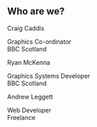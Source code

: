 
## Who are we?

<section>

<p class="name">Craig Caddis

<p class="job">Graphics Co-ordinator<br/>BBC Scotland</p>

</section>

<section>

<p class="name">Ryan McKenna</p>

<p class="job">Graphics Systems Developer<br/>BBC Scotland</p>

</section>

<section>

<p class="name">Andrew Leggett</p>

<p class="job">Web Developer<br/>Freelance</p>

</section>